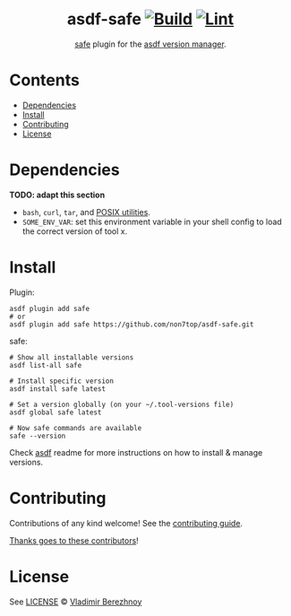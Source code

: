 <div align="center">

# asdf-safe [![Build](https://github.com/non7top/asdf-safe/actions/workflows/build.yml/badge.svg)](https://github.com/non7top/asdf-safe/actions/workflows/build.yml) [![Lint](https://github.com/non7top/asdf-safe/actions/workflows/lint.yml/badge.svg)](https://github.com/non7top/asdf-safe/actions/workflows/lint.yml)

[safe](https://github.com/Qarik-Group/safe) plugin for the [asdf version manager](https://asdf-vm.com).

</div>

# Contents

- [Dependencies](#dependencies)
- [Install](#install)
- [Contributing](#contributing)
- [License](#license)

# Dependencies

**TODO: adapt this section**

- `bash`, `curl`, `tar`, and [POSIX utilities](https://pubs.opengroup.org/onlinepubs/9699919799/idx/utilities.html).
- `SOME_ENV_VAR`: set this environment variable in your shell config to load the correct version of tool x.

# Install

Plugin:

```shell
asdf plugin add safe
# or
asdf plugin add safe https://github.com/non7top/asdf-safe.git
```

safe:

```shell
# Show all installable versions
asdf list-all safe

# Install specific version
asdf install safe latest

# Set a version globally (on your ~/.tool-versions file)
asdf global safe latest

# Now safe commands are available
safe --version
```

Check [asdf](https://github.com/asdf-vm/asdf) readme for more instructions on how to
install & manage versions.

# Contributing

Contributions of any kind welcome! See the [contributing guide](contributing.md).

[Thanks goes to these contributors](https://github.com/non7top/asdf-safe/graphs/contributors)!

# License

See [LICENSE](LICENSE) © [Vladimir Berezhnoy](https://github.com/non7top/)
